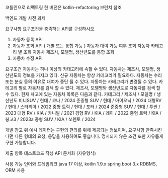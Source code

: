코틀린으로 리팩토링 한 버전은 kotlin-refactoring 브런치 참조

백엔드 개발 사전 과제

요구사항
요구조건을 충족하는 API를 구성하시오.
1) 자동차 등록 API 
2) 자동차 조회 API ( 개별 또는 통합 가능 )
자동차 대여 가능 여부 조회
자동차 카테고리 별 조회
자동차 제조사, 모델명, 생산년도를 통합 조회
3) 자동차 수정 API 

요구조건
자동차는 하나 이상의 카테고리에 속할 수 있다.
자동차는 제조사, 모델명, 생산년도의 정보를 가지고 있다.
신규 자동차는 항상 카테고리가 필요하다.
자동차는 수리 또는 분실 등의 이유로 대여가 중단 될 수 있다.
자동차는 카테고리가 변경될 수 있다.
카테고리 별로 자동차를 검색 할 수 있다.
제조사, 모델명와 생산년도로 자동차를 검색 할 수 있다.
현재 차고에 있는 자동차 목록은 다음과 같다.
카테고리 / 제조사 / 모델명 / 생산년도
미니SUV / 현대 / 코나 / 2024
준중형 SUV  / 현대 / 아이오닉 / 2024
대형RV / 현대 / 스타리아 / 2022
중형 트럭 / 현대 / 포터 / 2024
준중형 SUV / 현대 / 투싼 / 2023
대형 RV / KIA / 카니발 / 2021
경형 RV / KIA / 레이 / 2022
중형 트럭 / KIA / 봉고3 / 2023a
중형 SUV / KIA / 쏘렌토 / 2024

개발 참고
위 예시 데이터는 구현의 편의를 위해 제공되는 정보이며, 요구사항 만족시킨다면 다른 형태의 요청, 응답을 사용하여도 좋습니다.
명시되지 않은 조건 또한 자유롭게 구현 가능합니다.

제출 항목
테스트코드 작성
API 문서화 (자유형식)

사용 가능 언어와 프레임워크
java 17 이상, kotlin 1.9.x
spring boot 3.x 
RDBMS, ORM 사용
